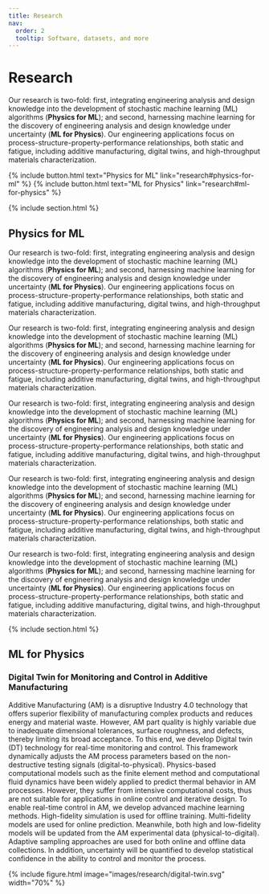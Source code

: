 ```yaml
---
title: Research
nav:
  order: 2
  tooltip: Software, datasets, and more
---
```


# Research

Our research is two-fold: first, integrating engineering analysis and design knowledge into the development of stochastic machine learning (ML) algorithms (**Physics for ML**); and second, harnessing machine learning for the discovery of engineering analysis and design knowledge under uncertainty (**ML for Physics**). Our engineering applications focus on process-structure-property-performance relationships, both static and fatigue, including additive manufacturing, digital twins, and high-throughput materials characterization.

{% include button.html text="Physics for ML" link="research#physics-for-ml" %}
{% include button.html text="ML for Physics" link="research#ml-for-physics" %}


{% include section.html %}

## Physics for ML

Our research is two-fold: first, integrating engineering analysis and design knowledge into the development of stochastic machine learning (ML) algorithms (**Physics for ML**); and second, harnessing machine learning for the discovery of engineering analysis and design knowledge under uncertainty (**ML for Physics**). Our engineering applications focus on process-structure-property-performance relationships, both static and fatigue, including additive manufacturing, digital twins, and high-throughput materials characterization.

Our research is two-fold: first, integrating engineering analysis and design knowledge into the development of stochastic machine learning (ML) algorithms (**Physics for ML**); and second, harnessing machine learning for the discovery of engineering analysis and design knowledge under uncertainty (**ML for Physics**). Our engineering applications focus on process-structure-property-performance relationships, both static and fatigue, including additive manufacturing, digital twins, and high-throughput materials characterization.

Our research is two-fold: first, integrating engineering analysis and design knowledge into the development of stochastic machine learning (ML) algorithms (**Physics for ML**); and second, harnessing machine learning for the discovery of engineering analysis and design knowledge under uncertainty (**ML for Physics**). Our engineering applications focus on process-structure-property-performance relationships, both static and fatigue, including additive manufacturing, digital twins, and high-throughput materials characterization.

Our research is two-fold: first, integrating engineering analysis and design knowledge into the development of stochastic machine learning (ML) algorithms (**Physics for ML**); and second, harnessing machine learning for the discovery of engineering analysis and design knowledge under uncertainty (**ML for Physics**). Our engineering applications focus on process-structure-property-performance relationships, both static and fatigue, including additive manufacturing, digital twins, and high-throughput materials characterization.

Our research is two-fold: first, integrating engineering analysis and design knowledge into the development of stochastic machine learning (ML) algorithms (**Physics for ML**); and second, harnessing machine learning for the discovery of engineering analysis and design knowledge under uncertainty (**ML for Physics**). Our engineering applications focus on process-structure-property-performance relationships, both static and fatigue, including additive manufacturing, digital twins, and high-throughput materials characterization.


{% include section.html %}

## ML for Physics

### Digital Twin for Monitoring and Control in Additive Manufacturing
Additive Manufacturing (AM) is a disruptive Industry 4.0 technology that offers superior flexibility of manufacturing complex products and reduces energy and material waste. However, AM part quality is highly variable due to inadequate dimensional tolerances, surface roughness, and defects, thereby limiting its broad acceptance. To this end, we develop Digital twin (DT) technology for real-time monitoring and control. This framework dynamically adjusts the AM process parameters based on the non-destructive testing signals (digital-to-physical). Physics-based computational models such as the finite element method and computational fluid dynamics have been widely applied to predict thermal behavior in AM processes. However, they suffer from intensive computational costs, thus are not suitable for applications in online control and iterative design. To enable real-time control in AM, we develop advanced machine learning methods. High-fidelity simulation is used for offline training. Multi-fidelity models are used for online prediction. Meanwhile, both high and low-fidelity models will be updated from the AM experimental data (physical-to-digital). Adaptive sampling approaches are used for both online and offline data collections. In addition, uncertainty will be quantified to develop statistical confidence in the ability to control and monitor the process.

{%
  include figure.html
  image="images/research/digital-twin.svg"
  width="70%"
%}


